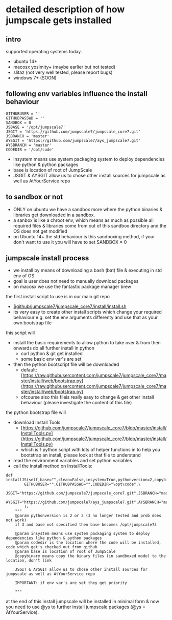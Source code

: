 detailed description of how jumpscale gets installed
====================================================

intro
-----

supported operating systems today.

- ubuntu 14+
- macosx yosimity+ (maybe earlier but not tested)
- slitaz (not very well tested, please report bugs)
- windows 7+ (SOON)

following env variables influence the install behaviour
---------

```
GITHUBUSER = ''
GITHUBPASSWD = ''
SANDBOX = 0
JSBASE = '/opt/jumpscale7'
JSGIT = 'https://github.com/jumpscale7/jumpscale_core7.git'
JSBRANCH = 'master'
AYSGIT = 'https://github.com/jumpscale7/ays_jumpscale7.git'
AYSBRANCH = 'master'
CODEDIR = '/opt/code'
```

- insystem means use system packaging system to deploy dependencies like python & python packages
- base is location of root of JumpScale
- JSGIT & AYSGIT allow us to chose other install sources for jumpscale as well as AtYourService repo

to sandbox or not
-----------

- ONLY on ubuntu we have a sandbox more where the python binaries & libraries get downloaded in a sandbox.
- a sanbox is like a chroot env, which means as much as possible all required files & libraries come from out of this sandbox directory and the OS does not get modified
- on Ubuntu 14+ the std behaviour is this sandboxing method, if your don't want to use it you will have to set SANDBOX = 0

jumpscale install process
-------------------------

- we install by means of downloading a bash (bat) file & executing in std env of OS
- goal is user does not need to manually download packages
- on macosx we use the fantastic package manager brew

the first install script to use is in our main git repo 
- [$github/jumpscale7/jumpscale_core7/install/install.sh](https://github.com/jumpscale7/jumpscale_core7/blob/master/install/install.sh)
- its very easy to create other install scripts which change your required behaviour e.g. set the env arguments differenty and use that as your own bootstrap file

this script will
- install the basic requirements to allow python to take over & from then onwards do all further install in python
    - curl python & git get installed
    - some basic env var's are set
- then the python bootscript file will be downloaded
    - default: [https://raw.githubusercontent.com/jumpscale7/jumpscale_core7/master/install/web/bootstrap.py](https://raw.githubusercontent.com/jumpscale7/jumpscale_core7/master/install/web/bootstrap.py)
    - ofcourse also this fileis really easy to change & get other install behaviour (please investigate the content of this file)

the python bootstrap file will
- download Install Tools
    - [https://github.com/jumpscale7/jumpscale_core7/blob/master/install/InstallTools.py](https://github.com/jumpscale7/jumpscale_core7/blob/master/install/InstallTools.py)
    - which is 1 python script with lots of helper functions in to help you bootstrap an install, please look at that file to understand
- read the environment variables and set python variables
- call the install method on InstallTools: 

```
def installJS(self,base="",clean=False,insystem=True,pythonversion=2,copybinary=True,\
        GITHUBUSER="",GITHUBPASSWD="",CODEDIR="\opt\code",\
        JSGIT="https://github.com/jumpscale7/jumpscale_core7.git",JSBRANCH="master",\
        AYSGIT="https://github.com/jumpscale7/ays_jumpscale7.git",AYSBRANCH="master"\
        ):
    """
    @param pythonversion is 2 or 3 (3 no longer tested and prob does not work)
    if 3 and base not specified then base becomes /opt/jumpscale73

    @param insystem means use system packaging system to deploy dependencies like python & python packages
    @param codedir is the location where the code will be installed, code which get's checked out from github
    @param base is location of root of JumpScale
    @copybinary means copy the binary files (in sandboxed mode) to the location, don't link

    JSGIT & AYSGIT allow us to chose other install sources for jumpscale as well as AtYourService repo

    IMPORTANT: if env var's are set they get priority

    """
```

at the end of this install jumpscale will be installed in minimal form & now you need to use @ys to further install jumpscale packages (@ys = AtYourService).




